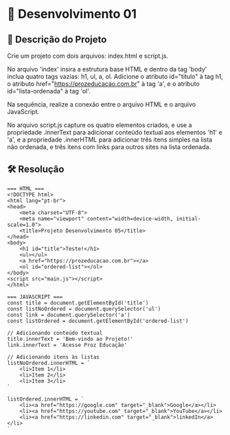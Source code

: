 # 📜 Desenvolvimento 01 

## 🎯 Descrição do Projeto 

Crie um projeto com dois arquivos: index.html e script.js. 

No arquivo 'index' insira a estrutura base HTML e dentro da tag 'body' inclua quatro tags vazias: h1, ul, a, ol. Adicione o atributo id="titulo" à tag h1, o atributo href="https://prozeducacao.com.br" à tag 'a', e o atributo id="lista-ordenada" à tag 'ol'. 

Na sequência, realize a conexão entre o arquivo HTML e o arquivo JavaScript.

No arquivo script.js capture os quatro elementos criados, e use a propriedade .innerText para adicionar conteúdo textual aos elementos 'h1' e 'a', e a propriedade .innerHTML para adicionar três itens simples na lista não ordenada, e três itens com links para outros sites na lista ordenada.  

## 🛠️ Resolução

```
=== HTML ===
<!DOCTYPE html>
<html lang="pt-br">
<head>
    <meta charset="UTF-8">
    <meta name="viewport" content="width=device-width, initial-scale=1.0">
    <title>Projeto Desenvolvimento 05</title>    
</head>
<body>
    <h1 id="title">Teste!</h1>
    <ul></ul>
    <a href="https://prozeducacao.com.br"></a>
    <ol id="ordered-list"></ol>
</body>
<script src="main.js"></script>
</html>

=== JAVASCRIPT ===
const title = document.getElementById('title')
const listNoOrdered = document.querySelector('ul')
const link = document.querySelector('a')
const listOrdered = document.getElementById('ordered-list')

// Adicionando conteúdo textual
title.innerText = 'Bem-vindo ao Projeto!'
link.innerText = 'Acesse Proz Educação'

// Adicionando itens às listas
listNoOrdered.innerHTML = `
    <li>Item 1</li>
    <li>Item 2</li>
    <li>Item 3</li>
`

listOrdered.innerHTML = `
    <li><a href="https://google.com" target="_blank">Google</a></li>
    <li><a href="https://youtube.com" target="_blank">YouTube</a></li>
    <li><a href="https://linkedin.com" target="_blank">linkedIn</a></li>
`

